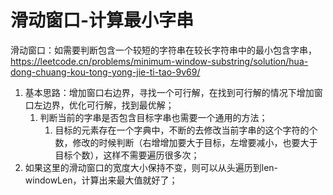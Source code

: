 # 滑动窗口-计算最小字串

滑动窗口：如需要判断包含一个较短的字符串在较长字符串中的最小包含字串，<https://leetcode.cn/problems/minimum-window-substring/solution/hua-dong-chuang-kou-tong-yong-jie-ti-tao-9v69/>

1. 基本思路：增加窗口右边界，寻找一个可行解，在找到可行解的情况下增加窗口左边界，优化可行解，找到最优解；
   1. 判断当前的字串是否包含目标字串也需要一个通用的方法；
      1. 目标的元素存在一个字典中，不断的去修改当前字串的这个字符的个数，修改的时候判断（右增增加要大于目标，左增要减小，也要大于目标个数），这样不需要遍历很多次；
2. 如果这里的滑动窗口的宽度大小保持不变，则可以从头遍历到len-windowLen，计算出来最大值就好了；


